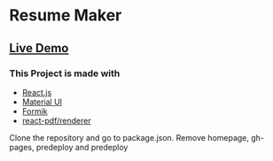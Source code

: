 # Resume Maker

## [Live Demo](https://hrs070.github.io/cv-project)

### This Project is made with
- [React.js](https://reactjs.org/)
- [Material UI](https://material-ui.com/)
- [Formik](https://formik.org/) 
- [react-pdf/renderer](https://react-pdf.org/)

Clone the repository and go to package.json. Remove homepage, gh-pages, predeploy and predeploy
